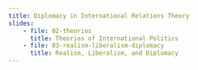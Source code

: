 ```yaml
---
title: Diplomacy in International Relations Theory
slides:
    - file: 02-theories
      title: Theories of International Politics
    - file: 03-realism-liberalism-diplomacy
      title: Realism, Liberalism, and Diplomacy
---
```


